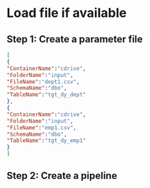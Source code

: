 # Load file if available

## Step 1: Create a parameter file
``` json
[
{
"ContainerName":"cdrive",
"FolderName":"input",
"FileName":"dept1.csv",
"SchemaName":"dbo",
"TableName":"tgt_dy_dept"
},
{
"ContainerName":"cdrive",
"FolderName":"input",
"FileName":"emp1.csv",
"SchemaName":"dbo",
"TableName":"tgt_dy_emp1"
}
]

```

## Step 2: Create a pipeline
## 
